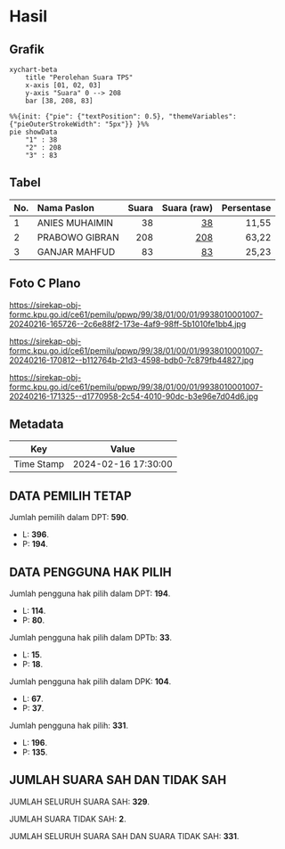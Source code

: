 # Hasil

## Grafik

```mermaid
xychart-beta
    title "Perolehan Suara TPS"
    x-axis [01, 02, 03]
    y-axis "Suara" 0 --> 208
    bar [38, 208, 83]
```

```mermaid
%%{init: {"pie": {"textPosition": 0.5}, "themeVariables": {"pieOuterStrokeWidth": "5px"}} }%%
pie showData
    "1" : 38
    "2" : 208
    "3" : 83
```

## Tabel

| No. | Nama Paslon    | Suara | Suara (raw) | Persentase |
|:--- |:-------------- | -----:| -----------:| ----------:|
| 1   | ANIES MUHAIMIN | 38    | [38][p-1]   | 11,55      |
| 2   | PRABOWO GIBRAN | 208   | [208][p-2]  | 63,22      |
| 3   | GANJAR MAHFUD  | 83    | [83][p-3]   | 25,23      |


[p-1]: https://github.com/gigit-pemilu/pemilu-2024-99-luar-negeri/blob/main/pilpres/hitung-suara/sub/99-luar-negeri/sub/38-dili-timor-leste/sub/01-dili-timor-leste/sub/0001-dili-timor-leste/sub/007-tps/sub/paslon-1.txt
[p-2]: https://github.com/gigit-pemilu/pemilu-2024-99-luar-negeri/blob/main/pilpres/hitung-suara/sub/99-luar-negeri/sub/38-dili-timor-leste/sub/01-dili-timor-leste/sub/0001-dili-timor-leste/sub/007-tps/sub/paslon-2.txt
[p-3]: https://github.com/gigit-pemilu/pemilu-2024-99-luar-negeri/blob/main/pilpres/hitung-suara/sub/99-luar-negeri/sub/38-dili-timor-leste/sub/01-dili-timor-leste/sub/0001-dili-timor-leste/sub/007-tps/sub/paslon-3.txt

## Foto C Plano

https://sirekap-obj-formc.kpu.go.id/ce61/pemilu/ppwp/99/38/01/00/01/9938010001007-20240216-165726--2c6e88f2-173e-4af9-98ff-5b1010fe1bb4.jpg

https://sirekap-obj-formc.kpu.go.id/ce61/pemilu/ppwp/99/38/01/00/01/9938010001007-20240216-170812--b112764b-21d3-4598-bdb0-7c879fb44827.jpg

https://sirekap-obj-formc.kpu.go.id/ce61/pemilu/ppwp/99/38/01/00/01/9938010001007-20240216-171325--d1770958-2c54-4010-90dc-b3e96e7d04d6.jpg


## Metadata

| Key        | Value               |
| ---------- | ------------------- |
| Time Stamp | 2024-02-16 17:30:00 |


## DATA PEMILIH TETAP

Jumlah pemilih dalam DPT: **590**.
 * L: **396**.
 * P: **194**.

## DATA PENGGUNA HAK PILIH

Jumlah pengguna hak pilih dalam DPT: **194**.
 * L: **114**.
 * P: **80**.

Jumlah pengguna hak pilih dalam DPTb: **33**.
 * L: **15**.
 * P: **18**.

Jumlah pengguna hak pilih dalam DPK: **104**.
 * L: **67**.
 * P: **37**.

Jumlah pengguna hak pilih: **331**.
 * L: **196**.
 * P: **135**.

## JUMLAH SUARA SAH DAN TIDAK SAH

JUMLAH SELURUH SUARA SAH: **329**.

JUMLAH SUARA TIDAK SAH: **2**.

JUMLAH SELURUH SUARA SAH DAN SUARA TIDAK SAH: **331**.


